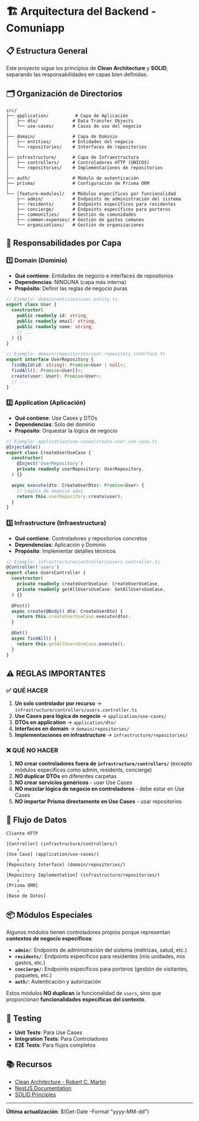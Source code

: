 # 🏗️ Arquitectura del Backend - Comuniapp

## 📋 Estructura General

Este proyecto sigue los principios de **Clean Architecture** y **SOLID**, separando las responsabilidades en capas bien definidas.

## 🗂️ Organización de Directorios

```
src/
├── application/          # Capa de Aplicación
│   ├── dto/             # Data Transfer Objects
│   └── use-cases/       # Casos de uso del negocio
│
├── domain/              # Capa de Dominio
│   ├── entities/        # Entidades del negocio
│   └── repositories/    # Interfaces de repositorios
│
├── infrastructure/      # Capa de Infraestructura
│   ├── controllers/     # Controladores HTTP (ÚNICOS)
│   └── repositories/    # Implementaciones de repositorios
│
├── auth/                # Módulo de autenticación
├── prisma/              # Configuración de Prisma ORM
│
└── [feature-modules]/   # Módulos específicos por funcionalidad
    ├── admin/           # Endpoints de administración del sistema
    ├── residents/       # Endpoints específicos para residentes
    ├── concierge/       # Endpoints específicos para porteros
    ├── communities/     # Gestión de comunidades
    ├── common-expenses/ # Gestión de gastos comunes
    └── organizations/   # Gestión de organizaciones
```

## 🎯 Responsabilidades por Capa

### 1️⃣ **Domain (Dominio)**

- **Qué contiene**: Entidades de negocio e interfaces de repositorios
- **Dependencias**: NINGUNA (capa más interna)
- **Propósito**: Definir las reglas de negocio puras

```typescript
// Ejemplo: domain/entities/user.entity.ts
export class User {
  constructor(
    public readonly id: string,
    public readonly email: string,
    public readonly name: string,
    // ...
  ) {}
}

// Ejemplo: domain/repositories/user.repository.interface.ts
export interface UserRepository {
  findById(id: string): Promise<User | null>;
  findAll(): Promise<User[]>;
  create(user: User): Promise<User>;
  // ...
}
```

### 2️⃣ **Application (Aplicación)**

- **Qué contiene**: Use Cases y DTOs
- **Dependencias**: Solo del dominio
- **Propósito**: Orquestar la lógica de negocio

```typescript
// Ejemplo: application/use-cases/create-user.use-case.ts
@Injectable()
export class CreateUserUseCase {
  constructor(
    @Inject('UserRepository')
    private readonly userRepository: UserRepository,
  ) {}

  async execute(dto: CreateUserDto): Promise<User> {
    // Lógica de negocio aquí
    return this.userRepository.create(user);
  }
}
```

### 3️⃣ **Infrastructure (Infraestructura)**

- **Qué contiene**: Controladores y repositorios concretos
- **Dependencias**: Aplicación y Dominio
- **Propósito**: Implementar detalles técnicos

```typescript
// Ejemplo: infrastructure/controllers/users.controller.ts
@Controller('users')
export class UsersController {
  constructor(
    private readonly createUserUseCase: CreateUserUseCase,
    private readonly getAllUsersUseCase: GetAllUsersUseCase,
  ) {}

  @Post()
  async create(@Body() dto: CreateUserDto) {
    return this.createUserUseCase.execute(dto);
  }

  @Get()
  async findAll() {
    return this.getAllUsersUseCase.execute();
  }
}
```

## ⚠️ REGLAS IMPORTANTES

### ✅ **QUÉ HACER**

1. **Un solo controlador por recurso** → `infrastructure/controllers/users.controller.ts`
2. **Use Cases para lógica de negocio** → `application/use-cases/`
3. **DTOs en application** → `application/dto/`
4. **Interfaces en domain** → `domain/repositories/`
5. **Implementaciones en infrastructure** → `infrastructure/repositories/`

### ❌ **QUÉ NO HACER**

1. **NO crear controladores fuera de `infrastructure/controllers/`** (excepto módulos específicos como admin, residents, concierge)
2. **NO duplicar DTOs** en diferentes carpetas
3. **NO crear servicios genéricos** - usar Use Cases
4. **NO mezclar lógica de negocio en controladores** - debe estar en Use Cases
5. **NO importar Prisma directamente en Use Cases** - usar repositorios

## 🔄 Flujo de Datos

```
Cliente HTTP
    ↓
[Controller] (infrastructure/controllers/)
    ↓
[Use Case] (application/use-cases/)
    ↓
[Repository Interface] (domain/repositories/)
    ↓
[Repository Implementation] (infrastructure/repositories/)
    ↓
[Prisma ORM]
    ↓
[Base de Datos]
```

## 📦 Módulos Especiales

Algunos módulos tienen controladores propios porque representan **contextos de negocio específicos**:

- **`admin/`**: Endpoints de administración del sistema (métricas, salud, etc.)
- **`residents/`**: Endpoints específicos para residentes (mis unidades, mis gastos, etc.)
- **`concierge/`**: Endpoints específicos para porteros (gestión de visitantes, paquetes, etc.)
- **`auth/`**: Autenticación y autorización

Estos módulos **NO duplican** la funcionalidad de `users`, sino que proporcionan **funcionalidades específicas del contexto**.

## 🧪 Testing

- **Unit Tests**: Para Use Cases
- **Integration Tests**: Para Controladores
- **E2E Tests**: Para flujos completos

## 📚 Recursos

- [Clean Architecture - Robert C. Martin](https://blog.cleancoder.com/uncle-bob/2012/08/13/the-clean-architecture.html)
- [NestJS Documentation](https://docs.nestjs.com/)
- [SOLID Principles](https://en.wikipedia.org/wiki/SOLID)

---

**Última actualización**: $(Get-Date -Format "yyyy-MM-dd")

